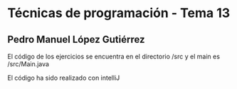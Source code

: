 # Técnicas de programación - Tema 13
## Pedro Manuel López Gutiérrez

El código de los ejercicios se encuentra en el directorio /src y el main es /src/Main.java

El código ha sido realizado con intelliJ
